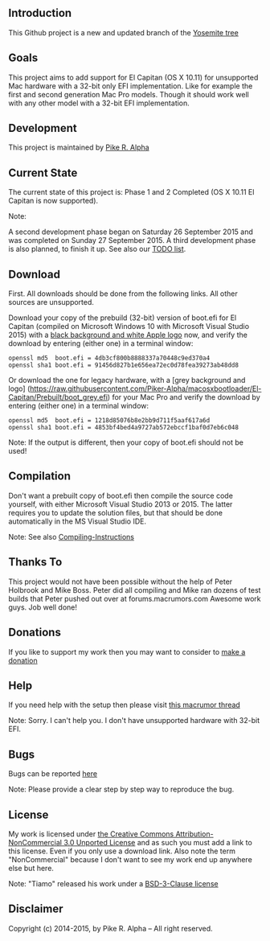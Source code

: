 Introduction
------------

This Github project is a new and updated branch of the [Yosemite tree](https://github.com/Piker-Alpha/macosxbootloader/tree/master)


Goals
-----

This project aims to add support for El Capitan (OS X 10.11) for unsupported Mac hardware with a 32-bit only EFI implementation. Like for example the first and second generation Mac Pro models. Though it should work well with any other model with a 32-bit EFI implementation.


Development
-----------

This project is maintained by [Pike R. Alpha](https://pikeralpha.wordpress.com)


Current State
-------------

The current state of this project is: Phase 1 and 2 Completed (OS X 10.11 El Capitan is now supported).

Note:

A second development phase began on Saturday 26 September 2015 and was completed on Sunday 27 September 2015. A third development phase is also planned, to finish it up. See also our [TODO list](https://github.com/Piker-Alpha/macosxbootloader/blob/El-Capitan/TODO.md).


Download
--------

First. All downloads should be done from the following links. All other sources are unsupported. 

Download your copy of the prebuild (32-bit) version of boot.efi for El Capitan (compiled on Microsoft Windows 10 with Microsoft Visual Studio 2015) with a [black background and white Apple logo](https://raw.githubusercontent.com/Piker-Alpha/macosxbootloader/El-Capitan/Prebuilt/boot.efi) now, and verify the download by entering (either one) in a terminal window:

```
openssl md5  boot.efi = 4db3cf800b8888337a70448c9ed370a4
openssl sha1 boot.efi = 91456d827b1e656ea72ec0d78fea39273ab48dd8
```

Or download the one for legacy hardware, with a [grey background and logo] (https://raw.githubusercontent.com/Piker-Alpha/macosxbootloader/El-Capitan/Prebuilt/boot_grey.efi) for your Mac Pro and verify the download by entering (either one) in a terminal window:

```
openssl md5  boot.efi = 1218d85076b8e2bb9d711f5aaf617a6d
openssl sha1 boot.efi = 4853bf4bed4a9727ab572ebccf1baf0d7eb6c048
```

Note: If the output is different, then your copy of boot.efi should not be used!


Compilation
-----------

Don't want a prebuilt copy of boot.efi then compile the source code yourself, with either Microsoft Visual Studio 2013 or 2015. The latter requires you to update the solution files, but that should be done automatically in the MS Visual Studio IDE.

Note: See also [Compiling-Instructions](https://github.com/Piker-Alpha/macosxbootloader/wiki/Compiling-Instructions)


Thanks To
---------

This project would not have been possible without the help of Peter Holbrook and Mike Boss. Peter did all compiling and Mike ran dozens of test builds that Peter pushed out over at forums.macrumors.com Awesome work guys. Job well done!


Donations
---------

If you like to support my work then you may want to consider to [make a donation](https://www.paypal.com/cgi-bin/webscr?cmd=_s-xclick&hosted_button_id=JXFBXK7J97RAE)


Help
----

If you need help with the setup then please visit [this macrumor thread](http://forums.macrumors.com/threads/2006-2007-mac-pro-1-1-2-1-and-os-x-el-capitan.1890435/)

Note: Sorry. I can't help you. I don't have unsupported hardware with 32-bit EFI.


Bugs
----

Bugs can be reported [here](https://github.com/Piker-Alpha/macosxbootloader/issues)

Note: Please provide a clear step by step way to reproduce the bug.


License
-------

My work is licensed under [the Creative Commons Attribution-NonCommercial 3.0 Unported License](http://creativecommons.org/licenses/by-nc/3.0/) and as such you must add a link to this license. Even if you only use a download link. Also note the term "NonCommercial" because I don't want to see my work end up anywhere else but here.

Note: "Tiamo" released his work under a [BSD-3-Clause license](http://opensource.org/licenses/BSD-3-Clause)


Disclaimer
----------

Copyright (c) 2014-2015, by Pike R. Alpha – All right reserved.

